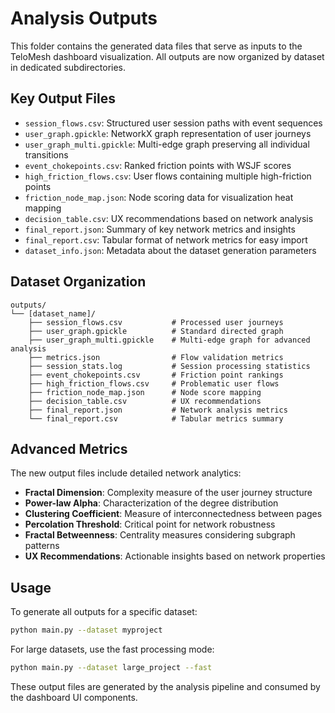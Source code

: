# Analysis Outputs

This folder contains the generated data files that serve as inputs to the TeloMesh dashboard visualization. All outputs are now organized by dataset in dedicated subdirectories.

## Key Output Files
- `session_flows.csv`: Structured user session paths with event sequences
- `user_graph.gpickle`: NetworkX graph representation of user journeys
- `user_graph_multi.gpickle`: Multi-edge graph preserving all individual transitions
- `event_chokepoints.csv`: Ranked friction points with WSJF scores
- `high_friction_flows.csv`: User flows containing multiple high-friction points
- `friction_node_map.json`: Node scoring data for visualization heat mapping
- `decision_table.csv`: UX recommendations based on network analysis
- `final_report.json`: Summary of key network metrics and insights
- `final_report.csv`: Tabular format of network metrics for easy import
- `dataset_info.json`: Metadata about the dataset generation parameters

## Dataset Organization
```
outputs/
└── [dataset_name]/
    ├── session_flows.csv           # Processed user journeys
    ├── user_graph.gpickle          # Standard directed graph
    ├── user_graph_multi.gpickle    # Multi-edge graph for advanced analysis
    ├── metrics.json                # Flow validation metrics
    ├── session_stats.log           # Session processing statistics
    ├── event_chokepoints.csv       # Friction point rankings
    ├── high_friction_flows.csv     # Problematic user flows
    ├── friction_node_map.json      # Node score mapping
    ├── decision_table.csv          # UX recommendations
    ├── final_report.json           # Network analysis metrics
    └── final_report.csv            # Tabular metrics summary
```

## Advanced Metrics
The new output files include detailed network analytics:
- **Fractal Dimension**: Complexity measure of the user journey structure
- **Power-law Alpha**: Characterization of the degree distribution
- **Clustering Coefficient**: Measure of interconnectedness between pages
- **Percolation Threshold**: Critical point for network robustness
- **Fractal Betweenness**: Centrality measures considering subgraph patterns
- **UX Recommendations**: Actionable insights based on network properties

## Usage
To generate all outputs for a specific dataset:
```bash
python main.py --dataset myproject
```

For large datasets, use the fast processing mode:
```bash
python main.py --dataset large_project --fast
```

These output files are generated by the analysis pipeline and consumed by the dashboard UI components. 